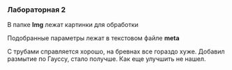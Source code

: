 ### Лабораторная 2
В папке **Img** лежат картинки для обработки

Подобранные параметры лежат в текстовом файле **meta**

С трубами справляется хорошо, на бревнах все гораздо хуже. Добавил размытие по Гауссу, стало получше. Как еще улучшить не нашел.

